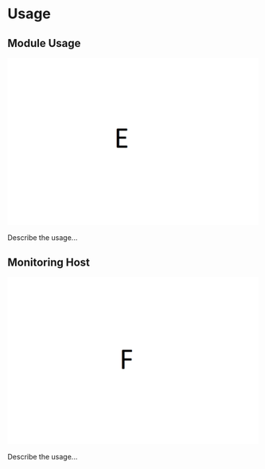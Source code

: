 # Usage <a id="module-__modulename__-usage"></a>

## Module Usage  <a id="module-__modulename__-usage-director"></a>

![image_e](img/image_e.png)

Describe the usage...

## Monitoring Host <a id="module-__modulename__-usage-monitoring"></a>

![image_f](img/image_f.png)

Describe the usage...

